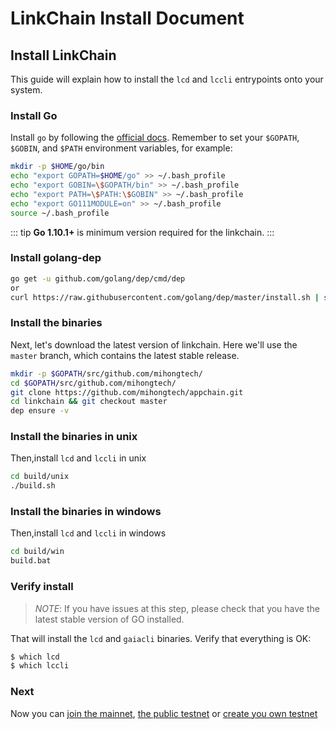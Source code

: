 # LinkChain Install Document

## Install LinkChain

This guide will explain how to install the `lcd` and `lccli` entrypoints onto your system.

### Install Go

Install `go` by following the [official docs](https://golang.org/doc/install). Remember to set your `$GOPATH`, `$GOBIN`, and `$PATH` environment variables, for example:

```bash
mkdir -p $HOME/go/bin
echo "export GOPATH=$HOME/go" >> ~/.bash_profile
echo "export GOBIN=\$GOPATH/bin" >> ~/.bash_profile
echo "export PATH=\$PATH:\$GOBIN" >> ~/.bash_profile
echo "export GO111MODULE=on" >> ~/.bash_profile
source ~/.bash_profile
```

::: tip
**Go 1.10.1+** is minimum version required for the linkchain.
:::

### Install golang-dep

```bash
go get -u github.com/golang/dep/cmd/dep
or
curl https://raw.githubusercontent.com/golang/dep/master/install.sh | sh
```

### Install the binaries

Next, let's download the latest version of linkchain. Here we'll use the `master` branch, which contains the latest stable release.

```bash
mkdir -p $GOPATH/src/github.com/mihongtech/
cd $GOPATH/src/github.com/mihongtech/
git clone https://github.com/mihongtech/appchain.git
cd linkchain && git checkout master
dep ensure -v

```
### Install the binaries in unix

Then,install `lcd` and `lccli` in unix

```bash
cd build/unix
./build.sh

```
### Install the binaries in windows

Then,install `lcd` and `lccli` in windows

```bash
cd build/win
build.bat

```

### Verify install 
> *NOTE*: If you have issues at this step, please check that you have the latest stable version of GO installed.

That will install the `lcd` and `gaiacli` binaries. Verify that everything is OK:

```bash
$ which lcd
$ which lccli
```

### Next

Now you can [join the mainnet](./join-mainnet.md), [the public testnet](./join-testnet.md) or [create you own  testnet](./deploy-testnet.md)
